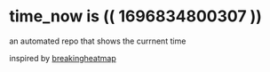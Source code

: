 # time_now is (( 1696834800307 ))

an automated repo that shows the currnent time

inspired by [breakingheatmap](https://github.com/breakingheatmap/breakingheatmap)